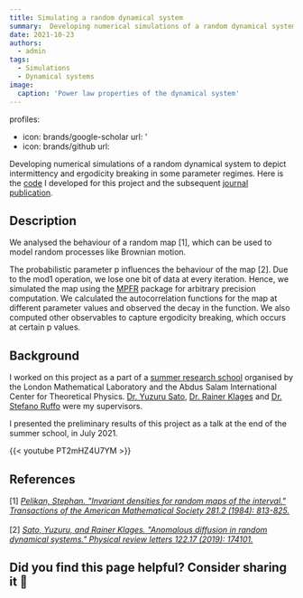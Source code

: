```yaml
---
title: Simulating a random dynamical system
summary:  Developing numerical simulations of a random dynamical system to depict intermittency and ergodicity breaking in some parameter regimes.
date: 2021-10-23
authors:
  - admin
tags:
  - Simulations
  - Dynamical systems
image:
  caption: 'Power law properties of the dynamical system'
---
```

profiles:
  - icon: brands/google-scholar
    url: '
  - icon: brands/github
    url: 

Developing numerical simulations of a random dynamical system to depict intermittency and ergodicity breaking in some parameter regimes. Here is the [code](https://github.com/moitrishm/randomdynamicalsystem) I developed for this project and the subsequent [journal publication](https://scholar.google.com/citations?view_op=view_citation&hl=en&user=v2wuOnoAAAAJ&citation_for_view=v2wuOnoAAAAJ:u5HHmVD_uO8C).

## Description

We analysed the behaviour of a random map [1], which can be used to model random processes like Brownian motion. 

The probabilistic parameter p influences the behaviour of the map [2]. Due to the mod1 operation, we lose one bit of data at every iteration. Hence, we simulated the map using the [MPFR](https://www.mpfr.org/) package for arbitrary precision computation.
We calculated the autocorrelation functions for the map at different parameter values and observed the decay in the function. We also computed other observables to capture ergodicity breaking, which occurs at certain p values.

## Background

I worked on this project as a part of a [summer research school](https://indico.ictp.it/event/9545/) 
organised by the London Mathematical Laboratory and the Abdus Salam International Center for
Theoretical Physics. [Dr. Yuzuru Sato](https://www2.sci.hokudai.ac.jp/dept/math/en/researcher/sato-yuzuru-2), 
[Dr. Rainer Klages](https://webspace.maths.qmul.ac.uk/r.klages/) and [Dr. Stefano Ruffo](https://www.statphys.sissa.it/wordpress/?page_id=6599) were my supervisors. 


I presented the preliminary results of this project as a talk at the end of the summer school, in July 2021.

{{< youtube PT2mHZ4U7YM >}}

## References

[1] <cite><a href="https://www.ams.org/journals/tran/1984-281-02/S0002-9947-1984-0722776-1/S0002-9947-1984-0722776-1.pdf">Pelikan, Stephan. "Invariant densities for random maps of the interval." Transactions of the American Mathematical Society 281.2 (1984): 813-825. </a></cite> 
<br/>
<br/>
[2] <cite><a href="https://journals.aps.org/prl/abstract/10.1103/PhysRevLett.122.174101"> Sato, Yuzuru, and Rainer Klages. "Anomalous diffusion in random dynamical systems." Physical review letters 122.17 (2019): 174101. </a></cite>
<br/>

## Did you find this page helpful? Consider sharing it 🙌
